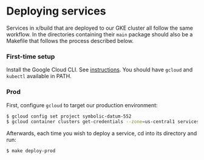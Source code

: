 # Deploying services

Services in x/build that are deployed to our GKE cluster all follow the same
workflow.
In the directories containing their `main` package should also be a Makefile
that follows the process described below.

### First-time setup

Install the Google Cloud CLI. See [instructions](https://cloud.google.com/sdk/docs/install-sdk).
You should have `gcloud` and `kubectl` available in PATH.

### Prod

First, configure `gcloud` to target our production environment:

```sh
$ gcloud config set project symbolic-datum-552
$ gcloud container clusters get-credentials --zone=us-central1 services
```

Afterwards, each time you wish to deploy a service, cd into its directory and run:

```sh
$ make deploy-prod
```
